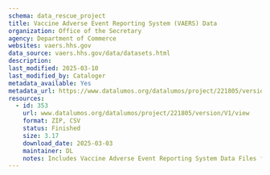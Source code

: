 ```yaml
---
schema: data_rescue_project 
title: Vaccine Adverse Event Reporting System (VAERS) Data
organization: Office of the Secretary
agency: Department of Commerce
websites: vaers.hhs.gov
data_source: vaers.hhs.gov/data/datasets.html
description: 
last_modified: 2025-03-10
last_modified_by: Cataloger
metadata_available: Yes
metadata_url: https://www.datalumos.org/datalumos/project/221805/version/V1/view
resources:
  - id: 353
    url: www.datalumos.org/datalumos/project/221805/version/V1/view
    format: ZIP, CSV
    status: Finished
    size: 3.17
    download_date: 2025-03-03
    maintainer: DL
    notes: Includes Vaccine Adverse Event Reporting System Data Files from 1990 to January 2025. A reproduceable Rmd file, website screenshots, and documentation have been included in the Supplementary Information folder.
---
```

